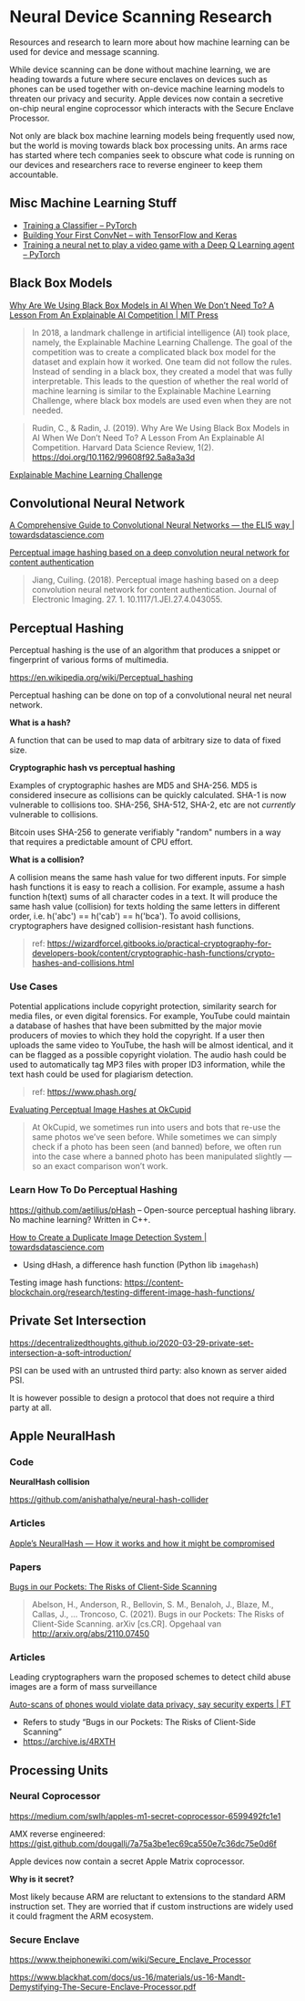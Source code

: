 # Neural Device Scanning Research

Resources and research to learn more about how machine learning can be used for device and message scanning.

While device scanning can be done without machine learning, we are heading towards a future where secure enclaves on devices such as phones can be used together with on-device machine learning models to threaten our privacy and security. Apple devices now contain a secretive on-chip neural engine coprocessor which interacts with the Secure Enclave Processor.

Not only are black box machine learning models being frequently used now, but the world is moving towards black box processing units. An arms race has started where tech companies seek to obscure what code is running on our devices and researchers race to reverse engineer to keep them accountable.


## Misc Machine Learning Stuff

- [Training a Classifier – PyTorch](https://pytorch.org/tutorials/beginner/blitz/cifar10_tutorial.html)
- [Building Your First ConvNet – with TensorFlow and Keras](https://blog.floydhub.com/building-your-first-convnet/)
- [Training a neural net to play a video game with a Deep Q Learning agent – PyTorch](https://pytorch.org/tutorials/intermediate/reinforcement_q_learning.html)

## Black Box Models

[Why Are We Using Black Box Models in AI When We Don’t Need To? A Lesson From An Explainable AI Competition | MIT Press](https://hdsr.mitpress.mit.edu/pub/f9kuryi8/release/6)

> In 2018, a landmark challenge in artificial intelligence (AI) took place, namely, the Explainable Machine Learning Challenge. The goal of the competition was to create a complicated black box model for the dataset and explain how it worked. One team did not follow the rules. Instead of sending in a black box, they created a model that was fully interpretable. This leads to the question of whether the real world of machine learning is similar to the Explainable Machine Learning Challenge, where black box models are used even when they are not needed.

> Rudin, C., & Radin, J. (2019). Why Are We Using Black Box Models in AI When We Don’t Need To? A Lesson From An Explainable AI Competition. Harvard Data Science Review, 1(2). https://doi.org/10.1162/99608f92.5a8a3a3d


[Explainable Machine Learning Challenge](https://community.fico.com/s/explainable-machine-learning-challenge)


## Convolutional Neural Network

[A Comprehensive Guide to Convolutional Neural Networks — the ELI5 way | towardsdatascience.com](https://towardsdatascience.com/a-comprehensive-guide-to-convolutional-neural-networks-the-eli5-way-3bd2b1164a53)


[Perceptual image hashing based on a deep convolution neural network for content authentication
](https://www.researchgate.net/publication/327308456_Perceptual_image_hashing_based_on_a_deep_convolution_neural_network_for_content_authentication)

> Jiang, Cuiling. (2018). Perceptual image hashing based on a deep convolution neural network for content authentication. Journal of Electronic Imaging. 27. 1. 10.1117/1.JEI.27.4.043055.




## Perceptual Hashing

Perceptual hashing is the use of an algorithm that produces a snippet or fingerprint of various forms of multimedia.

https://en.wikipedia.org/wiki/Perceptual_hashing

Perceptual hashing can be done on top of a convolutional neural net neural network.

**What is a hash?**

A function that can be used to map data of arbitrary size to data of fixed size.

**Cryptographic hash vs perceptual hashing**

Examples of cryptographic hashes are MD5 and SHA-256. MD5 is considered insecure as collisions can be quickly calculated. SHA-1 is now vulnerable to collisions too. SHA-256, SHA-512, SHA-2, etc are not *currently* vulnerable to collisions.

Bitcoin uses SHA-256 to generate verifiably "random" numbers in a way that requires a predictable amount of CPU effort.

**What is a collision?**

A collision means the same hash value for two different inputs. For simple hash functions it is easy to reach a collision. For example, assume a hash function h(text) sums of all character codes in a text. It will produce the same hash value (collision) for texts holding the same letters in different order, i.e. h('abc') == h('cab') == h('bca'). To avoid collisions, cryptographers have designed collision-resistant hash functions.

> ref: https://wizardforcel.gitbooks.io/practical-cryptography-for-developers-book/content/cryptographic-hash-functions/crypto-hashes-and-collisions.html

### Use Cases

Potential applications include copyright protection, similarity search for media files, or even digital forensics. For example, YouTube could maintain a database of hashes that have been submitted by the major movie producers of movies to which they hold the copyright. If a user then uploads the same video to YouTube, the hash will be almost identical, and it can be flagged as a possible copyright violation. The audio hash could be used to automatically tag MP3 files with proper ID3 information, while the text hash could be used for plagiarism detection.

> ref: https://www.phash.org/


[Evaluating Perceptual Image Hashes at OkCupid](https://tech.okcupid.com/evaluating-perceptual-image-hashes-at-okcupid-e98a3e74aa3a)

> At OkCupid, we sometimes run into users and bots that re-use the same photos we’ve seen before. While sometimes we can simply check if a photo has been seen (and banned) before, we often run into the case where a banned photo has been manipulated slightly — so an exact comparison won’t work.

### Learn How To Do Perceptual Hashing

https://github.com/aetilius/pHash – Open-source perceptual hashing library. No machine learning? Written in C++.

[How to Create a Duplicate Image Detection System | towardsdatascience.com](https://towardsdatascience.com/how-to-create-a-duplicate-image-detection-system-a30f1b68a2e3)

- Using dHash, a difference hash function (Python lib `imagehash`)

Testing image hash functions: https://content-blockchain.org/research/testing-different-image-hash-functions/



## Private Set Intersection

https://decentralizedthoughts.github.io/2020-03-29-private-set-intersection-a-soft-introduction/

PSI can be used with an untrusted third party: also known as server aided PSI.

It is however possible to design a protocol that does not require a third party at all.



## Apple NeuralHash

### Code

**NeuralHash collision**

https://github.com/anishathalye/neural-hash-collider

### Articles

[Apple’s NeuralHash — How it works and how it might be compromised](https://towardsdatascience.com/apples-neuralhash-how-it-works-and-ways-to-break-it-577d1edc9838)



### Papers

[Bugs in our Pockets: The Risks of Client-Side Scanning](https://arxiv.org/abs/2110.07450)

> Abelson, H., Anderson, R., Bellovin, S. M., Benaloh, J., Blaze, M., Callas, J., … Troncoso, C. (2021). Bugs in our Pockets: The Risks of Client-Side Scanning. arXiv [cs.CR]. Opgehaal van http://arxiv.org/abs/2110.07450

### Articles

Leading cryptographers warn the proposed schemes to detect child abuse images are a form of mass surveillance

[Auto-scans of phones would violate data privacy, say security experts | FT](https://www.ft.com/content/64a74bde-4d64-4940-8c03-e01eeecc6e54)
- Refers to study “Bugs in our Pockets: The Risks of Client-Side Scanning”
- https://archive.is/4RXTH


## Processing Units

### Neural Coprocessor

https://medium.com/swlh/apples-m1-secret-coprocessor-6599492fc1e1

AMX reverse engineered: https://gist.github.com/dougallj/7a75a3be1ec69ca550e7c36dc75e0d6f

Apple devices now contain a secret Apple Matrix coprocessor.

**Why is it secret?**

Most likely because ARM are reluctant to extensions to the standard ARM instruction set. They are worried that if custom instructions are widely used it could fragment the ARM ecosystem.

### Secure Enclave

https://www.theiphonewiki.com/wiki/Secure_Enclave_Processor

https://www.blackhat.com/docs/us-16/materials/us-16-Mandt-Demystifying-The-Secure-Enclave-Processor.pdf
